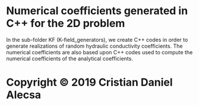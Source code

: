 # Numerical coefficients generated in C++ for the 2D problem

In the sub-folder KF (K-field_generators), we create C++ codes in order to generate realizations of random hydraulic conductivity coefficients.
The numerical coefficients are also based upon C++ codes used to compute the numerical coefficients of the analytical coefficients.


# Copyright © 2019 Cristian Daniel Alecsa
